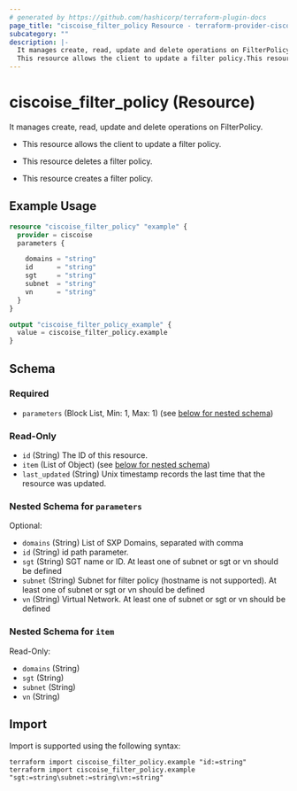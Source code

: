 ```yaml
---
# generated by https://github.com/hashicorp/terraform-plugin-docs
page_title: "ciscoise_filter_policy Resource - terraform-provider-ciscoise"
subcategory: ""
description: |-
  It manages create, read, update and delete operations on FilterPolicy.
  This resource allows the client to update a filter policy.This resource deletes a filter policy.This resource creates a filter policy.
---
```


# ciscoise_filter_policy (Resource)

It manages create, read, update and delete operations on FilterPolicy.

- This resource allows the client to update a filter policy.

- This resource deletes a filter policy.

- This resource creates a filter policy.

## Example Usage

```terraform
resource "ciscoise_filter_policy" "example" {
  provider = ciscoise
  parameters {

    domains = "string"
    id      = "string"
    sgt     = "string"
    subnet  = "string"
    vn      = "string"
  }
}

output "ciscoise_filter_policy_example" {
  value = ciscoise_filter_policy.example
}
```

<!-- schema generated by tfplugindocs -->
## Schema

### Required

- `parameters` (Block List, Min: 1, Max: 1) (see [below for nested schema](#nestedblock--parameters))

### Read-Only

- `id` (String) The ID of this resource.
- `item` (List of Object) (see [below for nested schema](#nestedatt--item))
- `last_updated` (String) Unix timestamp records the last time that the resource was updated.

<a id="nestedblock--parameters"></a>
### Nested Schema for `parameters`

Optional:

- `domains` (String) List of SXP Domains, separated with comma
- `id` (String) id path parameter.
- `sgt` (String) SGT name or ID. At least one of subnet or sgt or vn should be defined
- `subnet` (String) Subnet for filter policy (hostname is not supported).
		At least one of subnet or sgt or vn should be defined
- `vn` (String) Virtual Network.
		At least one of subnet or sgt or vn should be defined


<a id="nestedatt--item"></a>
### Nested Schema for `item`

Read-Only:

- `domains` (String)
- `sgt` (String)
- `subnet` (String)
- `vn` (String)

## Import

Import is supported using the following syntax:

```shell
terraform import ciscoise_filter_policy.example "id:=string"
terraform import ciscoise_filter_policy.example "sgt:=string\subnet:=string\vn:=string"
```
